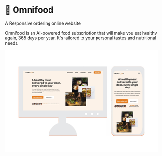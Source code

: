 # 🍕 Omnifood

A Responsive ordering online website.

Omnifood is an AI-powered food subscription that will make you eat healthy again, 365 days per year. It's tailored to your personal tastes and nutritional needs.

<img src="https://github.com/imohamadnashaat/omnifood/blob/main/img/desktop-mobile-view.jpg" />

